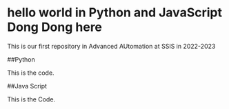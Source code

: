 # hello world in Python and JavaScript Dong Dong here

This is our first repository in Advanced AUtomation at SSIS in 2022-2023 

##Python

This is the code.

##Java Script

This is the Code.

